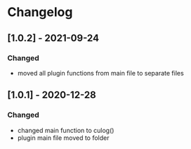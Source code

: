 # Changelog

## [1.0.2] - 2021-09-24
### Changed
- moved all plugin functions from main file to separate files

## [1.0.1] - 2020-12-28
### Changed
- changed main function to culog()
- plugin main file moved to folder
